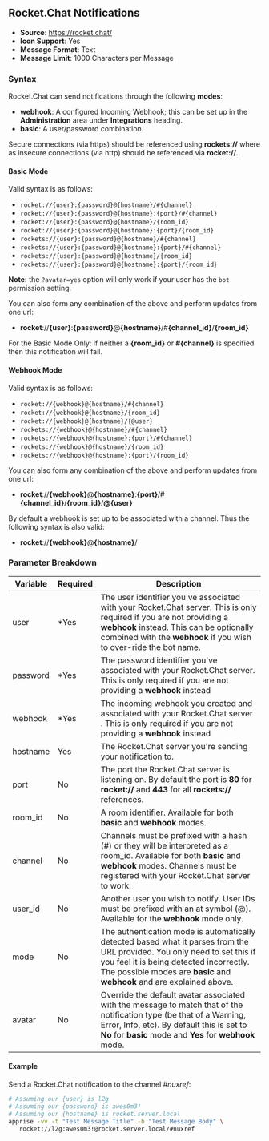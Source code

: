 ## Rocket.Chat Notifications
* **Source**: https://rocket.chat/
* **Icon Support**: Yes
* **Message Format**: Text
* **Message Limit**: 1000 Characters per Message

### Syntax
Rocket.Chat can send notifications through the following **modes**:
* **webhook**: A configured Incoming Webhook; this can be set up in the **Administration** area under **Integrations** heading.
* **basic**: A user/password combination.

Secure connections (via https) should be referenced using **rockets://** where as insecure connections (via http) should be referenced via **rocket://**.

#### Basic Mode
Valid syntax is as follows:
* `rocket://{user}:{password}@{hostname}/#{channel}`
* `rocket://{user}:{password}@{hostname}:{port}/#{channel}`
* `rocket://{user}:{password}@{hostname}/{room_id}`
* `rocket://{user}:{password}@{hostname}:{port}/{room_id}`
* `rockets://{user}:{password}@{hostname}/#{channel}`
* `rockets://{user}:{password}@{hostname}:{port}/#{channel}`
* `rockets://{user}:{password}@{hostname}/{room_id}`
* `rockets://{user}:{password}@{hostname}:{port}/{room_id}`

**Note:** the `?avatar=yes` option will only work if your user has the `bot` permission setting.

You can also form any combination of the above and perform updates from one url:
* **rocket**://**{user}**:**{password}**@**{hostname}**/#**{channel_id}**/**{room_id}**

For the Basic Mode Only: if neither a **{room_id}** or **#{channel}** is specified then this notification will fail.

#### Webhook Mode
Valid syntax is as follows:
* `rocket://{webhook}@{hostname}/#{channel}`
* `rocket://{webhook}@{hostname}/{room_id}`
* `rocket://{webhook}@{hostname}/{@user}`
* `rockets://{webhook}@{hostname}/#{channel}`
* `rockets://{webhook}@{hostname}:{port}/#{channel}`
* `rockets://{webhook}@{hostname}/{room_id}`
* `rockets://{webhook}@{hostname}:{port}/{room_id}`

You can also form any combination of the above and perform updates from one url:
* **rocket**://**{webhook}**@**{hostname}**:**{port}**/#**{channel_id}**/**{room_id}**/**@{user}**

By default a webhook is set up to be associated with a channel.  Thus the following syntax is also valid:
* **rocket**://**{webhook}**@**{hostname}**/


### Parameter Breakdown
| Variable    | Required | Description
| ----------- | -------- | -----------
| user        | *Yes     | The user identifier you've associated with your Rocket.Chat server. This is only required if you are not providing a **webhook** instead.  This can be optionally combined with the **webhook** if you wish to over-ride the bot name.
| password    | *Yes     | The password identifier you've associated with your Rocket.Chat server. This is only required if you are not providing a **webhook** instead
| webhook    | *Yes     | The incoming webhook you created and associated with your Rocket.Chat server . This is only required if you are not providing a **webhook** instead
| hostname    | Yes      | The Rocket.Chat server you're sending your notification to.
| port        | No       | The port the Rocket.Chat server is listening on. By default the port is **80** for **rocket://** and **443** for all **rockets://** references.
| room_id     | No       | A room identifier. Available for both **basic** and **webhook** modes.
| channel     | No       | Channels must be prefixed with a hash (#) or they will be interpreted as a room_id. Available for both **basic** and **webhook** modes. Channels must be registered with your Rocket.Chat server to work.
| user_id    | No       | Another user you wish to notify. User IDs must be prefixed with an at symbol (@). Available for the **webhook** mode only.
| mode       | No       | The authentication mode is automatically detected based what it parses from the URL provided.  You only need to set this if you feel it is being detected incorrectly.  The possible modes are **basic** and **webhook** and are explained above.
| avatar     | No      | Override the default avatar associated with the message to match that of the notification type (be that of a Warning, Error, Info, etc).  By default this is set to **No** for **basic** mode and **Yes** for **webhook** mode.

#### Example
Send a Rocket.Chat notification to the channel *#nuxref*:
```bash
# Assuming our {user} is l2g
# Assuming our {password} is awes0m3!
# Assuming our {hostname} is rocket.server.local
apprise -vv -t "Test Message Title" -b "Test Message Body" \
   rocket://l2g:awes0m3!@rocket.server.local/#nuxref
```